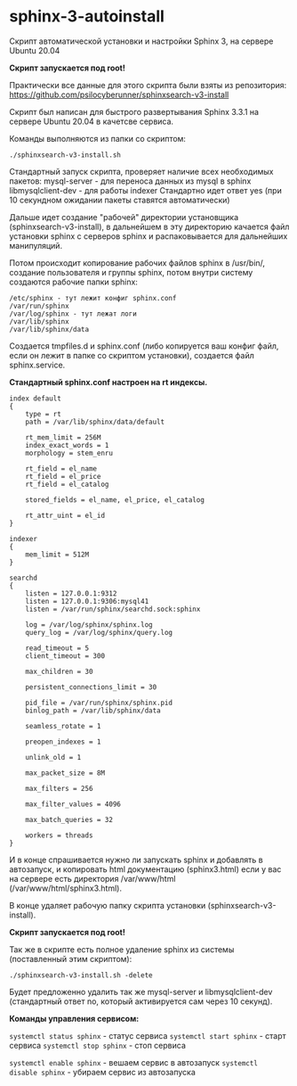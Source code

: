 # sphinx-3-autoinstall
Скрипт автоматической установки и настройки Sphinx 3, на сервере Ubuntu 20.04

**Скрипт запускается под root!**

Практически все данные для этого скрипта были взяты из репозитория:
https://github.com/psilocyberunner/sphinxsearch-v3-install

Скрипт был написан для быстрого развертывания Sphinx 3.3.1 на сервере Ubuntu 20.04 в качетсве сервиса.

Команды выполняются из папки со скриптом:

`./sphinxsearch-v3-install.sh`

Стандартный запуск скрипта, проверяет наличие всех необходимых пакетов:
    mysql-server - для переноса данных из mysql в sphinx
    libmysqlclient-dev - для работы indexer
Стандартно идет ответ yes (при 10 секундном ожидании пакеты ставятся автоматически)

Дальше идет создание "рабочей" директории установщика (sphinxsearch-v3-install), в дальнейшем в эту директорию качается файл установки sphinx с серверов sphinx и распаковывается для дальнейших манипуляций.

Потом происходит копирование рабочих файлов sphinx в /usr/bin/, создание пользователя и группы sphinx, потом внутри систему создаются рабочие папки sphinx:
```text
/etc/sphinx - тут лежит конфиг sphinx.conf
/var/run/sphinx
/var/log/sphinx - тут лежат логи
/var/lib/sphinx
/var/lib/sphinx/data
```

Создается tmpfiles.d и sphinx.conf (либо копируется ваш конфиг файл, если он лежит в папке со скриптом установки), создается файл sphinx.service.

**Стандартный sphinx.conf настроен на rt индексы.**
```text
index default
{
	type = rt
    path = /var/lib/sphinx/data/default

    rt_mem_limit = 256M
    index_exact_words = 1
    morphology = stem_enru

    rt_field = el_name
	rt_field = el_price
	rt_field = el_catalog

	stored_fields = el_name, el_price, el_catalog

	rt_attr_uint = el_id
}

indexer
{
	mem_limit = 512M
}

searchd
{
	listen = 127.0.0.1:9312
	listen = 127.0.0.1:9306:mysql41
	listen = /var/run/sphinx/searchd.sock:sphinx

	log	= /var/log/sphinx/sphinx.log
	query_log = /var/log/sphinx/query.log

	read_timeout = 5
	client_timeout = 300

	max_children = 30

	persistent_connections_limit = 30

	pid_file = /var/run/sphinx/sphinx.pid
	binlog_path = /var/lib/sphinx/data

	seamless_rotate = 1

	preopen_indexes	= 1

	unlink_old = 1

	max_packet_size = 8M

	max_filters	= 256

	max_filter_values = 4096

	max_batch_queries = 32

	workers	= threads
}
```

И в конце спрашивается нужно ли запускать sphinx и добавлять в автозапуск, и копировать html документацию (sphinx3.html) если у вас на сервере есть директория /var/www/html (/var/www/html/sphinx3.html).

В конце удаляет рабочую папку скрипта установки (sphinxsearch-v3-install).

**Скрипт запускается под root!**

Так же в скрипте есть полное удаление sphinx из системы (поставленный этим скриптом):

`./sphinxsearch-v3-install.sh -delete`

Будет предложенно удалить так же mysql-server и libmysqlclient-dev (стандартный ответ no, который активируется сам через 10 секунд).

**Команды управления сервисом:**

`systemctl status sphinx` - статус сервиса
`systemctl start sphinx` - старт сервиса
`systemctl stop sphinx` - стоп сервиса

`systemctl enable sphinx` - вешаем сервис в автозапуск
`systemctl disable sphinx` - убираем сервис из автозапуска
